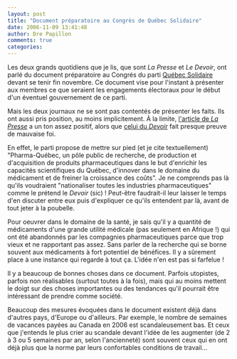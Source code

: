 ```yaml
---
layout: post
title: "Document préparatoire au Congrès de Québec Solidaire"
date: 2006-11-09 13:41:48
author: Dre Papillon
comments: true
categories: 
---
```



Les deux grands quotidiens que je lis, que sont *La Presse* et *Le Devoir*, ont parlé du document préparatoire au Congrés du parti [Québec Solidaire](http://quebecsolidaire.net/) devant se tenir fin novembre. Ce document vise pour l'instant à présenter aux membres ce que seraient les engagements électoraux pour le début d'un éventuel gouvernement de ce parti.

Mais les deux journaux ne se sont pas contentés de présenter les faits. Ils ont aussi pris position, au moins implicitement. À la limite, [l'article de *La Presse*](http://www.cyberpresse.ca/article/20061107/CPACTUALITES/611070631) a un ton assez positif, alors que [celui du *Devoir*](http://www.ledevoir.com/2006/11/07/122316.html) fait presque preuve de mauvaise foi.

En effet, le parti propose de mettre sur pied (et je cite textuellement) "Pharma-Québec, un pôle public de recherche, de production et d'acquisition de produits pharmaceutiques dans le but d'enrichir les capacités scientifiques du Québec, d'innover dans le domaine du médicament et de freiner la croissance des coûts". Je ne comprends pas là qu'ils voudraient "nationaliser toutes les industries pharmaceutiques" comme le prétend le *Devoir* (sic) ! Peut-être faudrait-il leur laisser le temps d'en discuter entre eux puis d'expliquer ce qu'ils entendent par là, avant de tout jeter à la poubelle.

Pour oeuvrer dans le domaine de la santé, je sais qu'il y a quantité de médicaments d'une grande utilité médicale (pas seulement en Afrique !) qui ont été abandonnés par les compagnies pharmaceutiques parce que trop vieux et ne rapportant pas assez. Sans parler de la recherche qui se borne souvent aux médicaments à fort potentiel de bénéfices. Il y a sûrement place à une instance qui regarde à tout ça. L'idée n'en est pas si farfelue !

Il y a beaucoup de bonnes choses dans ce document. Parfois utopistes, parfois non réalisables (surtout toutes à la fois), mais qui au moins mettent le doigt sur des choses importantes ou des tendances qu'il pourrait être intéressant de prendre comme société.

Beaucoup des mesures évoquées dans le document existent déjà dans d'autres pays, d'Europe ou d'ailleurs. Par exemple, le nombre de semaines de vacances payées au Canada en 2006 est scandaleusement bas. Et ceux que j'entends le plus crier au scandale devant l'idée de les augmenter (de 2 à 3 ou 5 semaines par an, selon l'ancienneté) sont souvent ceux qui en ont déjà plus que la norme par leurs confortables conditions de travail...